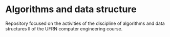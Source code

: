 # Algorithms and data structure
Repository focused on the activities of the discipline of algorithms and data structures ll of the UFRN computer engineering course.
